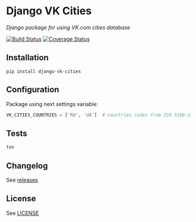 # Django VK Cities #
*Django package for using VK.com cities database*

[![Build Status](https://travis-ci.org/pyvim/django-vk-cities.svg)](https://travis-ci.org/pyvim/django-vk-cities)
[![Coverage Status](https://coveralls.io/repos/pyvim/django-vk-cities/badge.svg?branch=master&service=github)](https://coveralls.io/github/pyvim/django-vk-cities?branch=master)

## Installation ##

`pip install django-vk-cities`

## Configuration ##

Package using next settings variable:
```python
VK_CITIES_COUNTRIES = ['RU', 'UA']  # countries codes from ISO 3166-1
```

## Tests ##
```bash
tox
```

## Changelog ##
See [releases](https://github.com/pyvim/django-vk-cities/releases)

## License ##
See [LICENSE](https://github.com/pyvim/django-vk-cities/blob/master/LICENSE)
